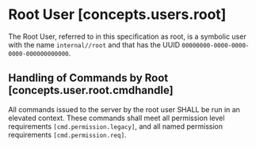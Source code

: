 # Root User [concepts.users.root]

The Root User, referred to in this specification as root, is a symbolic user with the name `internal//root` and that has the UUID `00000000-0000-0000-0000-000000000000`. 

## Handling of Commands by Root [concepts.user.root.cmdhandle]

All commands issued to the server by the root user SHALL be run in an elevated context. 
These commands shall meet all permission level requirements `[cmd.permission.legacy]`, and all named permission requirements `[cmd.permission.req]`. 

